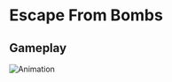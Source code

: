 # Escape From Bombs

## Gameplay

![Animation](https://github.com/user-attachments/assets/43ce268a-8565-4fff-b775-b72312f2f596)

